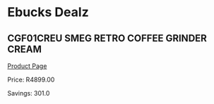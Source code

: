 
# Ebucks Dealz
## CGF01CREU SMEG RETRO COFFEE GRINDER CREAM
[Product Page](https://www.ebucks.com/web/shop/productSelected.do?prodId=1169628941&catId=704984897)

Price: R4899.00

Savings: 301.0


	